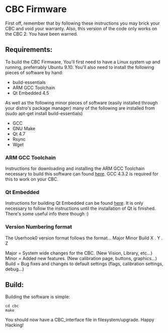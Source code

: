 CBC Firmware
============
First off, remember that by following these instructions you may brick your CBC and void your warranty.  Also, this version of the code only works on the CBC 2.  You have been warned.

Requirements:
-------------
To build the CBC Firmware, You'll first need to have a Linux system up and running, preferrably Ubuntu 9.10.  You'll also need to install the following pieces of software by hand:

* build-essentials
* ARM GCC Toolchain
* Qt Embedded 4.5

As well as the following minor pieces of software (easily installed through your distro's package manager) many of the following are installed from (sudo apt-get install build-essentials)

* GCC
* GNU Make
* Qt 4.7
* Rsync
* Wget

### ARM GCC Toolchain ###
Instructions for downloading and installing the ARM GCC Toolchain necessary to build this software can found [here](http://wiki.chumby.com/mediawiki/index.php/GNU_Toolchain).  GCC 4.3.2 is required for this to work on your CBC.

### Qt Embedded ###
Instructions for building Qt Embedded can be found [here](http://www.jespersaur.com/drupal/node/30).  It is only necessary to follow the instructions until the installation of Qt is finished.  There's some useful info there though :)

### Version Numbering format ###
The Userhook0 version format follows the format...
	Major	Minor	Build
	  X   .   Y   .   Z

Major = System wide changes for the CBC. (New Vision, Library, etc...)
Minor = Added new features. (New calibration page, buttons, graphics...)
Build = Bug fixes and changes to default settings (flags, calibration settings, debug...)


Build:
---------

Building the software is simple:

    cd cbc
    make

You should now have a CBC_interface file in filesystem/upgrade.  Happy Hacking!

